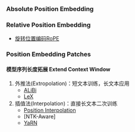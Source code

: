 ### Absolute Position Embedding

### Relative Position Embedding
- [旋转位置编码RoPE](RelativePE/RoPE.md)

### Position Embedding Patches

#### 模型序列长度拓展 Extend Context Window
1. 外推法(Extropolation)：短文本训练，长文本应用
    - [ALiBi](PE_patch/alibi.md)
    - [LeX](PE_patch/lex.md)
2. 插值法(Interpolation)：直接长文本二次训练
    - [Position Interpolation](PE_patch/pi.md)
    - [NTK-Aware]
    - [YaRN](PE_patch/yarn.md)